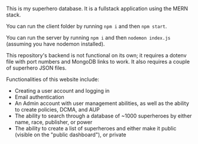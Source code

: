 This is my superhero database. It is a fullstack application using the MERN stack.

You can run the client folder by running ```npm i``` and then ```npm start```.

You can run the server by running ```npm i``` and then ```nodemon index.js``` (assuming you have nodemon installed).

This repository's backend is not functional on its own; it requires a dotenv file with port numbers and MongoDB links to work. It also requires a couple of superhero JSON files.

Functionalities of this website include:
- Creating a user account and logging in
- Email authentication
- An Admin account with user management abilities, as well as the ability to create policies, DCMA, and AUP
- The ability to search through a database of ~1000 superheroes by either name, race, publisher, or power
- The ability to create a list of superheroes and either make it public (visible on the "public dashboard"), or private
